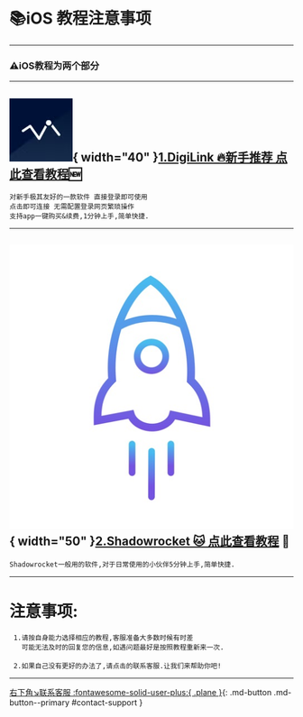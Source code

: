 # 📚iOS 教程注意事项
---
### ⚠️iOS教程为两个部分
---


## ![Image title](../../assets/photo/win/digilink/digilinklogo.png){ width="40" }[1.DigiLink 🔥新手推荐 点此查看教程](./digilink.md)🆕

    对新手极其友好的一款软件 直接登录即可使用
    点击即可连接 无需配置登录网页繁琐操作
    支持app一键购买&续费,1分钟上手,简单快捷.
    
---


## ![Image title](../../assets/photo/ios/sr/srlogo.jpg){ width="50" }[2.Shadowrocket 🐱 点此查看教程](./sr.md) 💼

    Shadowrocket一般用的软件,对于日常使用的小伙伴5分钟上手,简单快捷.

---


# 注意事项:

     1.请按自身能力选择相应的教程,客服准备大多数时候有时差
       可能无法及时的回复您的信息,如遇问题最好是按照教程重新来一次.

     2.如果自己没有更好的办法了,请点击的联系客服.让我们来帮助你吧!
---
[右下角↘️联系客服 :fontawesome-solid-user-plus:{ .plane }](javascript:void(0);){: .md-button .md-button--primary #contact-support }